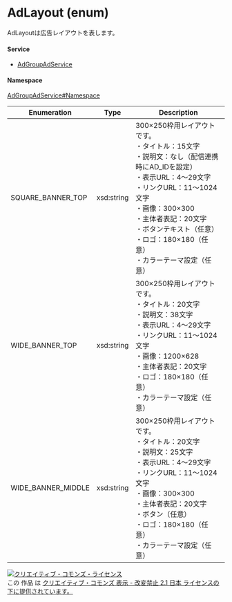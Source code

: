 

# AdLayout (enum)

AdLayoutは広告レイアウトを表します。

#### Service

+ [AdGroupAdService](../../services/AdGroupAdService.md)

#### Namespace

[AdGroupAdService#Namespace](../../services/AdGroupAdService.md#namespace)

| Enumeration  |       Type       |          Description          |
| ------------ | ---------------- | ----------------------------- |
| SQUARE_BANNER_TOP | xsd:string | 300×250枠用レイアウトです。<br/>・タイトル：15文字<br/>・説明文：なし（配信連携時にAD_IDを設定）<br/>・表示URL：4～29文字<br/>・リンクURL：11～1024文字<br/>・画像：300×300<br/>・主体者表記：20文字<br/>・ボタンテキスト（任意）<br/>・ロゴ：180×180（任意）<br/>・カラーテーマ設定（任意） |
| WIDE_BANNER_TOP | xsd:string | 300×250枠用レイアウトです。<br/>・タイトル：20文字<br/>・説明文：38文字<br/>・表示URL：4～29文字<br/>・リンクURL：11～1024文字<br/>・画像：1200×628<br/>・主体者表記：20文字<br/>・ロゴ：180×180（任意）<br/>・カラーテーマ設定（任意） |
| WIDE_BANNER_MIDDLE | xsd:string | 300×250枠用レイアウトです。<br/>・タイトル：20文字<br/>・説明文：25文字<br/>・表示URL：4～29文字<br/>・リンクURL：11～1024文字<br/>・画像：300×300<br/>・主体者表記：20文字<br/>・ボタン（任意）<br/>・ロゴ：180×180（任意）<br/>・カラーテーマ設定（任意） |

<a rel="license" href="http://creativecommons.org/licenses/by-nd/2.1/jp/"><img alt="クリエイティブ・コモンズ・ライセンス" style="border-width:0" src="https://i.creativecommons.org/l/by-nd/2.1/jp/88x31.png" /></a><br />この 作品 は <a rel="license" href="http://creativecommons.org/licenses/by-nd/2.1/jp/">クリエイティブ・コモンズ 表示 - 改変禁止 2.1 日本 ライセンスの下に提供されています。</a>
